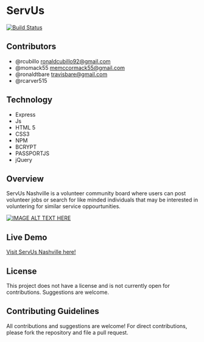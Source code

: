 # ServUs 

[![Build Status](https://travis-ci.org/joemccann/dillinger.svg?branch=master)](https://travis-ci.org/joemccann/dillinger)

## Contributors
- @rcubillo ronaldcubillo92@gmail.com
- @momack55 memccormack55@gmail.com
- @ronaldtbare travisbare@gmail.com
- @rcarver515 

## Technology
* Express
* Js
* HTML 5
* CSS3
* NPM
* BCRYPT
* PASSPORTJS
*  jQuery
## Overview

ServUs Nashville is a volunteer community board where users can post volunteer jobs or search for like minded individuals that may be interested in voluntering for similar service oppourtunities.

[![IMAGE ALT TEXT HERE](youtube.png)](https://youtu.be/zkeYNlQDN5w)

## Live Demo
[Visit ServUs Nashville here!](https://radiant-tor-14793.herokuapp.com/)


## License
This project does not have a license and is not currently open for contributions. Suggestions are welcome.


## Contributing Guidelines

All contributions and suggestions are welcome! For direct contributions, please fork the repository and file a pull request.

   



